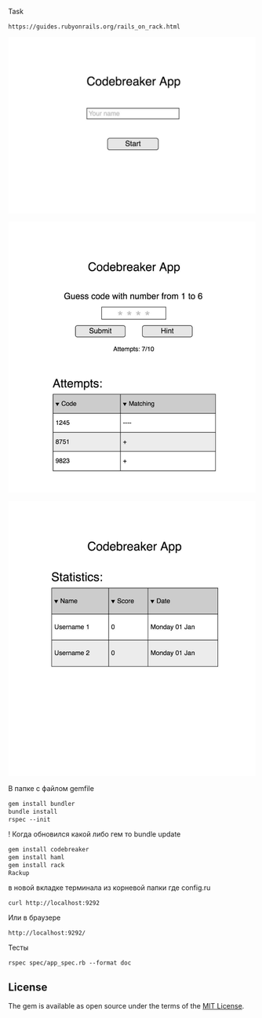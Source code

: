 Task
``````````````````````
https://guides.rubyonrails.org/rails_on_rack.html
``````````````````````

![главная страница](public/img/ui/login_form.jpg)

![главная страница](public/img/ui/game_form.jpg)

![главная страница](public/img/ui/game_scores.jpg)

В папке с файлом gemfile
``````````````````````
gem install bundler
bundle install
rspec --init
``````````````````````
! Когда обновился какой либо гем то bundle update
``````````````````````
gem install codebreaker
gem install haml
gem install rack
Rackup
``````````````````````
в новой вкладке терминала из корневой папки где config.ru
``````````````````````
curl http://localhost:9292
``````````````````````
Или в браузере
``````````````````````
http://localhost:9292/
``````````````````````
Тесты
``````````````````````
rspec spec/app_spec.rb --format doc
``````````````````````
## License

The gem is available as open source under the terms of the [MIT License](https://opensource.org/licenses/MIT).
